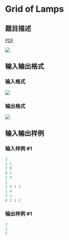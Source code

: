 # Grid of Lamps

## 题目描述

[problemUrl]: https://uva.onlinejudge.org/index.php?option=com_onlinejudge&Itemid=8&category=278&page=show_problem&problem=3804

[PDF](https://uva.onlinejudge.org/external/123/p12382.pdf)

![](https://cdn.luogu.com.cn/upload/vjudge_pic/UVA12382/4ac8a92df34bf4a62b4f0ed1b3bd5df69355ea20.png)

## 输入输出格式

### 输入格式

![](https://cdn.luogu.com.cn/upload/vjudge_pic/UVA12382/dd3d3224c18d71ff8f6b33ea810a21f7b6a83cb5.png)

### 输出格式

![](https://cdn.luogu.com.cn/upload/vjudge_pic/UVA12382/7fdf0eb14cdd02083b32e8aae132d05b9861162b.png)

## 输入输出样例

### 输入样例 #1

```cpp
3
2 2
2 0
0 2
1 4
2
1 0 1 1
2 4
3 1
0 2 1 2
```


### 输出样例 #1

```cpp
3
3
5
```


